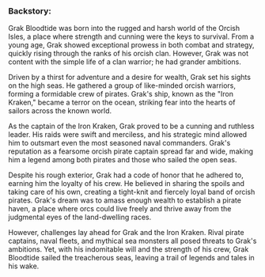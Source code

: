 ### Backstory: 
Grak Bloodtide was born into the rugged and harsh world of the Orcish Isles, a place where strength and cunning were the keys to survival. From a young age, Grak showed exceptional prowess in both combat and strategy, quickly rising through the ranks of his orcish clan. However, Grak was not content with the simple life of a clan warrior; he had grander ambitions.

Driven by a thirst for adventure and a desire for wealth, Grak set his sights on the high seas. He gathered a group of like-minded orcish warriors, forming a formidable crew of pirates. Grak's ship, known as the "Iron Kraken," became a terror on the ocean, striking fear into the hearts of sailors across the known world.

As the captain of the Iron Kraken, Grak proved to be a cunning and ruthless leader. His raids were swift and merciless, and his strategic mind allowed him to outsmart even the most seasoned naval commanders. Grak's reputation as a fearsome orcish pirate captain spread far and wide, making him a legend among both pirates and those who sailed the open seas.

Despite his rough exterior, Grak had a code of honor that he adhered to, earning him the loyalty of his crew. He believed in sharing the spoils and taking care of his own, creating a tight-knit and fiercely loyal band of orcish pirates. Grak's dream was to amass enough wealth to establish a pirate haven, a place where orcs could live freely and thrive away from the judgmental eyes of the land-dwelling races.

However, challenges lay ahead for Grak and the Iron Kraken. Rival pirate captains, naval fleets, and mythical sea monsters all posed threats to Grak's ambitions. Yet, with his indomitable will and the strength of his crew, Grak Bloodtide sailed the treacherous seas, leaving a trail of legends and tales in his wake.

